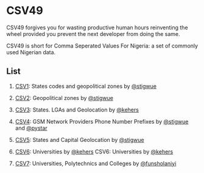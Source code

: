 # CSV49

CSV49 forgives you for wasting productive human hours reinventing the wheel provided you prevent the next developer from doing the same.

CSV49 is short for Comma Seperated Values For Nigeria: a set of commonly used Nigerian data.

## List

1. [CSV1](./csv/csv1.csv): States codes and geopolitical zones by [@stigwue](http://twitter.com/stigwue)

1. [CSV2](./csv/csv2.csv): Geopolitical zones by [@stigwue](http://twitter.com/stigwue)

1. [CSV3](./csv/csv3.csv): States. LGAs and Geolocation by [@kehers](http://twitter.com/kehers)

1. [CSV4](./csv/csv4.csv): GSM Network Providers Phone Number Prefixes by [@stigwue](http://twitter.com/stigwue) and [@pystar](http://twitter.com/pystar)

1. [CSV5](./csv/csv5.csv): States and Capital Geolocation by [@stigwue](http://twitter.com/stigwue)

1. [CSV6](./csv/csv6.csv): Universities by [@kehers](http://twitter.com/kehers)
CSV6: Universities by [@kehers](http://twitter.com/kehers)

1. [CSV7](./csv/csv7.csv): Universities, Polytechnics and Colleges by [@funsholaniyi](http://twitter.com/funsholaniyi)
